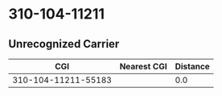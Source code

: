 # 310-104-11211
## Unrecognized Carrier


| CGI | Nearest CGI | Distance |
|-----|-------------|----------|
| 310-104-11211-55183 |  | 0.0 |
